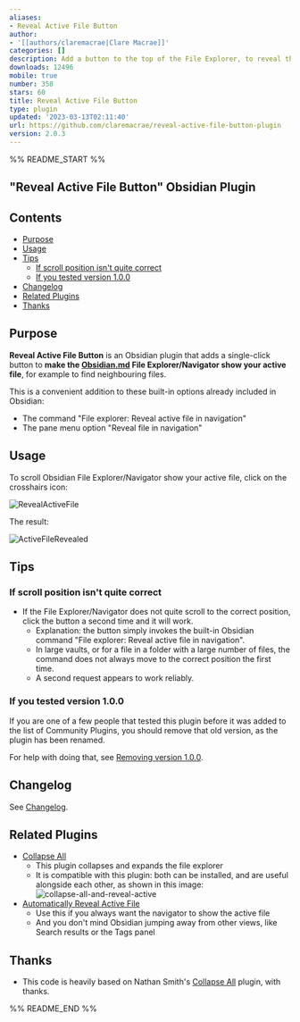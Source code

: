 ```yaml
---
aliases:
- Reveal Active File Button
author:
- '[[authors/claremacrae|Clare Macrae]]'
categories: []
description: Add a button to the top of the File Explorer, to reveal the active file.
downloads: 12496
mobile: true
number: 358
stars: 60
title: Reveal Active File Button
type: plugin
updated: '2023-03-13T02:11:40'
url: https://github.com/claremacrae/reveal-active-file-button-plugin
version: 2.0.3
---
```


%% README_START %%

## "Reveal Active File Button" Obsidian Plugin

<!-- toc -->
## Contents

  * [Purpose](#purpose)
  * [Usage](#usage)
  * [Tips](#tips)
    * [If scroll position isn't quite correct](#if-scroll-position-isnt-quite-correct)
    * [If you tested version 1.0.0](#if-you-tested-version-100)
  * [Changelog](#changelog)
  * [Related Plugins](#related-plugins)
  * [Thanks](#thanks)<!-- endToc -->

## Purpose

**Reveal Active File Button** is an Obsidian plugin that adds a single-click button to **make the [Obsidian.md](https://obsidian.md) File Explorer/Navigator show your active file**, for example to find neighbouring files.

This is a convenient addition to these built-in options already included in Obsidian:

- The command "File explorer: Reveal active file in navigation"
- The pane menu option "Reveal file in navigation"

## Usage

To scroll Obsidian File Explorer/Navigator show your active file, click on the crosshairs icon:

![RevealActiveFile](https://raw.githubusercontent.com/claremacrae/reveal-active-file-button-plugin/HEAD/docs/images/reveal-active-file-icon.png)

The result:

![ActiveFileRevealed](https://raw.githubusercontent.com/claremacrae/reveal-active-file-button-plugin/HEAD/docs/images/active-file-highlighted.png)

## Tips

### If scroll position isn't quite correct

- If the File Explorer/Navigator does not quite scroll to the correct position, click the button a second time and it will work.
  - Explanation: the button simply invokes the built-in Obsidian command "File explorer: Reveal active file in navigation".
  - In large vaults, or for a file in a folder with a large number of files, the command does not always move to the correct position the first time.
  - A second request appears to work reliably. 

### If you tested version 1.0.0

If you are one of a few people that tested this plugin before it was added to the list of Community Plugins, you should remove that old version, as the plugin has been renamed.

For help with doing that, see [Removing version 1.0.0](docs/RemoveV100.md).

## Changelog

See [Changelog](CHANGELOG.md).

## Related Plugins

- [Collapse All](https://github.com/OfficerHalf/obsidian-collapse-all)
  - This plugin collapses and expands the file explorer
  - It is compatible with this plugin: both can be installed, and are useful alongside each other, as shown in this image:  
  ![collapse-all-and-reveal-active](https://raw.githubusercontent.com/claremacrae/reveal-active-file-button-plugin/HEAD/docs/images/collapse-all-and-reveal-active.png)
- [Automatically Reveal Active File](https://github.com/shichongrui/obsidian-reveal-active-file)
  - Use this if you always want the navigator to show the active file
  - And you don't mind Obsidian jumping away from other views, like Search results or the Tags panel

## Thanks

- This code is heavily based on Nathan Smith's [Collapse All](https://github.com/OfficerHalf/obsidian-collapse-all) plugin, with thanks.


%% README_END %%